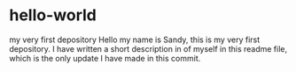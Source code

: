# hello-world
my very first depository
Hello my name is Sandy, this is my very first depository. I have written a short description in of myself in this readme file, which is the only update I have made in this commit.
